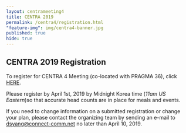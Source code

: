 ```yaml
---
layout: centrameeting4
title: CENTRA 2019
permalink: /centra4/registration.html
"feature-img": img/centra4-banner.jpg
published: true
hide: true
---
```



## CENTRA 2019 Registration


To register for CENTRA 4 Meeting (co-located with PRAGMA 36), click [HERE](http://www.myrgst.com/centra4-pragma36/).

Please register by April 1st, 2019 by Midnight Korea time (*11am US Eastern*)so that accurate head counts are in place for meals and events.

If you need to change information on a submitted registration or change your plan, 
please contact the organizing team by sending an e-mail to dsyang@connect-comm.net no later than April 10, 2019.
